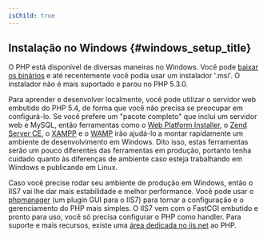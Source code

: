 ```yaml
---
isChild: true
---
```


## Instalação no Windows {#windows_setup_title}

O PHP está disponível de diversas maneiras no Windows. Você pode [baixar os binários](php-downloads) e até recentemente
você podia usar um instalador '.msi'. O instalador não é mais suportado e parou no PHP 5.3.0.

Para aprender e desenvolver localmente, você pode utilizar o servidor web embutido do PHP 5.4, de forma que você não
precisa se preocupar em configurá-lo. Se você prefere um "pacote completo" que inclui um servidor web e MySQL, então
ferramentas como o [Web Platform Installer][wpi], o [Zend Server CE][zsce], o [XAMPP][xampp] e o [WAMP][wamp] irão
ajudá-lo a montar rapidamente um ambiente de desenvolvimento em Windows. Dito isso, estas ferramentas serão um pouco
diferentes das ferramentas em produção, portanto tenha cuidado quanto às diferenças de ambiente caso esteja trabalhando
em Windows e publicando em Linux. 

Caso você precise rodar seu ambiente de produção em Windows, então o IIS7 vai lhe dar mais estabilidade e melhor
performance. Você pode usar o [phpmanager][phpmanager] (um plugin GUI para o IIS7) para tornar a configuração e o
gerenciamento do PHP mais simples. O IIS7 vem com o FastCGI embutido e pronto para uso, você só precisa configurar o
PHP como handler. Para suporte e mais recursos, existe uma [área dedicada no iis.net][php-iis] ao PHP.

[php-downloads]: http://windows.php.net
[phpmanager]: http://phpmanager.codeplex.com/
[wpi]: http://www.microsoft.com/web/downloads/platform.aspx
[zsce]: http://www.zend.com/en/products/server-ce/
[xampp]: http://www.apachefriends.org/en/xampp.html
[wamp]: http://www.wampserver.com/
[php-iis]: http://php.iis.net/

